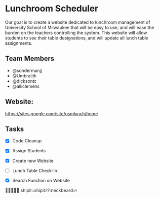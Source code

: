 # Lunchroom Scheduler
Our goal is to create a website dedicated to lunchroom management of University School of Milwaukee that will be easy to use, and will ease the burden on the teachers controlling the system. This website will allow students to see their table designations, and will update all lunch table assignments.

## Team Members
* @sondermanjj
* @Umbralith
* @dicksontc
* @alliclemens

## Website:
  https://sites.google.com/site/usmlunch/home
  
## Tasks
- [x] Code Cleanup
- [x] Assign Students
- [x] Create new Website
- [ ] Lunch Table Check-In
- [x] Search Function on Website


:honeybee::candy::honeybee::honeybee::moyai::shipit::shipit::interrobang::neckbeard::fire:
